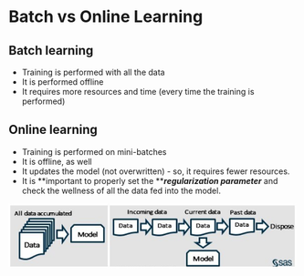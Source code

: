# Batch vs Online Learning

## Batch learning

* Training is performed with all the data
* It is performed offline
* It requires more resources and time (every time the training is performed)

## Online learning

* Training is performed on mini-batches
* It is offline, as well
* It updates the model (not overwritten) - so, it requires fewer resources.
* It is **important to properly set the **_**regularization parameter**_ and check the wellness of all the data fed into the model.

![](<../../.gitbook/assets/image (71).png>)
